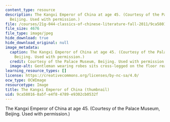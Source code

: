 ```yaml
---
content_type: resource
description: The Kangxi Emperor of China at age 45. (Courtesy of the Palace Museum,
  Beijing. Used with permission.)
file: /courses/21g-044-classics-of-chinese-literature-fall-2011/9ca580168a5fe4f84789e9302cb0532f_21g-044f11-th.jpg
file_size: 4676
file_type: image/jpeg
hide_download: true
hide_download_original: null
image_metadata:
  caption: The Kangxi Emperor of China at age 45. (Courtesy of the Palace Museum,
    Beijing. Used with permission.)
  credit: Courtesy of the Palace Museum, Beijing. Used with permission.
  image-alt: Gentleman wearing robes sits cross-legged on the floor reading a book.
learning_resource_types: []
license: https://creativecommons.org/licenses/by-nc-sa/4.0/
ocw_type: OCWImage
resourcetype: Image
title: The Kangxi Emperor of China (thumbnail)
uid: 9ca58016-8a5f-e4f8-4789-e9302cb0532f
---
```

The Kangxi Emperor of China at age 45. (Courtesy of the Palace Museum, Beijing. Used with permission.)